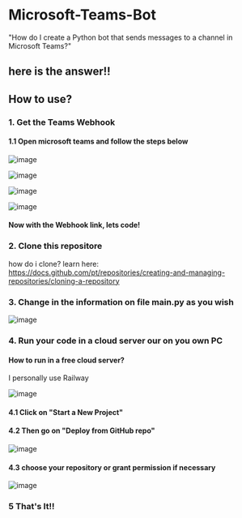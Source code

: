 # Microsoft-Teams-Bot
"How do I create a Python bot that sends messages to a channel in Microsoft Teams?"
## here is the answer!!

## How to use?

### 1. Get the Teams Webhook

#### 1.1 Open microsoft teams and follow the steps below

![image](https://github.com/Victor-Otsuga/Microsoft-Teams-Bot/assets/105857027/69813f83-938d-489c-b29d-152ecc5267ad)

![image](https://github.com/Victor-Otsuga/Microsoft-Teams-Bot/assets/105857027/15fc7604-f61e-45dd-adf2-f5094f8e3e56)

![image](https://github.com/Victor-Otsuga/Microsoft-Teams-Bot/assets/105857027/2c7f3d97-3c90-4ef1-9047-d52c2aaff815)

![image](https://github.com/Victor-Otsuga/Microsoft-Teams-Bot/assets/105857027/ff64419a-f71a-491d-9459-3aeca8e79da6)

#### Now with the Webhook link, lets code!

### 2. Clone this repositore  

how do i clone? learn here: https://docs.github.com/pt/repositories/creating-and-managing-repositories/cloning-a-repository

### 3. Change in the information on file main.py as you wish 

![image](https://github.com/Victor-Otsuga/Microsoft-Teams-Bot/assets/105857027/3dbccaf4-d5b2-49e4-8fb7-9c366bc40ad9)


### 4. Run your code in a cloud server our on you own PC

#### How to run in a free cloud server?

I personally use Railway

![image](https://github.com/Victor-Otsuga/Microsoft-Teams-Bot/assets/105857027/be502fb7-bc2e-4a46-94f3-4ce3f567ac6f)

#### 4.1 Click on "Start a New Project"

#### 4.2 Then go on "Deploy from GitHub repo"
![image](https://github.com/Victor-Otsuga/Microsoft-Teams-Bot/assets/105857027/1b588236-f248-47be-8471-32b050208a4b)

#### 4.3 choose your repository or grant permission if necessary
![image](https://github.com/Victor-Otsuga/Microsoft-Teams-Bot/assets/105857027/6971753f-b1b2-40de-a3a7-66994cf1f855)

### 5 That's It!!











